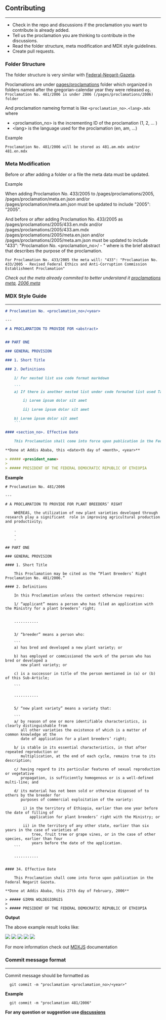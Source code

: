 ## Contributing

---

- Check in the repo and discussions if the proclamation you want to contribute is already added.
- Tell us the proclamation you are thinking to contribute in the discussions.
- Read the folder structure, meta modification and MDX style guidelines.
- Create pull requests.

### Folder Structure

The folder structure is very similar with [Federal-Negarit-Gazeta](https://github.com/opengazeta/federal-negarit-gazeta#folder-organization).

Proclamations are under [pages/proclamations](../pages/proclamations) folder which organized in folders named after the gregorian-calendar year they were released `eg. Proclamation No. 481/2006 is under 2006 (/pages/proclamations/2006) folder`

And proclamation nameing format is like `<proclamation_no>.<lang>.mdx` where

- \<proclamation_no> is the incrementing ID of the proclamation (1, 2, ... )
- \<lang> is the language used for the proclamation (en, am, ...)

Example 

`Proclamation No. 481/2006 will be stored as 481.am.mdx and/or 481.en.mdx`

### Meta Modification

Before or after adding a folder or a file the meta data must be updated.

Example 


When adding Proclamation No. 433/2005 to /pages/proclamations/2005, 
/pages/proclamation/meta.en.json and/or /pages/proclamation/meta.am.json must be updated to include "2005": "2005".

And before or after adding Proclamation No. 433/2005 as /pages/proclamations/2005/433.en.mdx and/or /pages/proclamations/2005/433.am.mdx
/pages/proclamations/2005/meta.en.json and/or /pages/proclamations/2005/meta.am.json must be updated to include "433": "Proclamation No. <proclamation_no>/<year> - <abstract>"
where <abstract> is the brief abstract that describes the purpose of the proclamation.


`For Proclamation No. 433/2005 the meta will: "433": "Proclamation No. 433/2005 - Revised Federal Ethics and Anti-Corruption Commission Establishment Proclamation"`

*Check out the meta already commited to better understand it [proclamations meta](../pages/proclamations/meta.en.json), [2006 meta](../pages/proclamations/2006/meta.en.json)*

### MDX Style Guide

---

```markdown
# Proclamation No. <proclamation_no>/<year>

---

# A PROCLAMATION TO PROVIDE FOR <abstract>


## PART ONE

### GENERAL PROVISION

### 1. Short Title

### 2. Definitions

    1/ For nested list use code format markdown 

    ```
    a) If there is another nested list under code formated list used Tabs

        i) Lorem ipsum dolor sit amet

        ii) Lorem ipsum dolor sit amet

    b) Lorem ipsum dolor sit amet
    ```

#### <section_no>. Effective Date

    This Proclamation shall come into force upon publication in the Federal Negarit Gazeta.

**Done at Addis Ababa, this <date>th day of <month>, <year>**

> ##### <president_name>
>
> ##### PRESIDENT OF THE FEDERAL DEMOCRATIC REPUBLIC OF ETHIOPIA

``` 

**Example**

```
# Proclamation No. 481/2006

---

# A PROCLAMATION TO PROVIDE FOR PLANT BREEDERS’ RIGHT

    WHEREAS, the utilization of new plant varieties developed through research play a significant  role in improving agricultural production and productivity;
    
    .
    .
    .

## PART ONE

### GENERAL PROVISION

#### 1. Short Title

    This Proclamation may be cited as the “Plant Breeders’ Right Proclamation No. 481/2006.”

#### 2. Definitions

    In this Proclamation unless the context otherwise requires:

    1/ “applicant” means a person who has filed an application with the Ministry for a plant breeders’ right;
    
    
    ...........


    3/ “breeder” means a person who:

    ```
    a) has bred and developed a new plant variety; or

    b) has employed or commissioned the work of the person who has bred or developed a
       new plant variety; or

    c) is a successor in title of the person mentioned in (a) or (b) of this Sub-Article;

    ```
    
    ...........


    5/ “new plant variety” means a variety that:

    ```
    a/ by reason of one or more identifiable characteristics, is clearly distinguishable from
       all other varieties the existence of which is a matter of common knowledge at the
       date of application for a plant breeders’ right;

    b/ is stable in its essential characteristics, in that after repeated reproduction or
       multiplication, at the end of each cycle, remains true to its description;

    c/ having regard to its particular features of sexual reproduction or vegetative
       propagation, is sufficiently homogenous or is a well-defined multi-line; and

    d/ its material has not been sold or otherwise disposed of to others by the breeder for
       purposes of commercial exploitation of the variety:

        i) in the territory of Ethiopia, earlier than one year before the date of filling of
           application for plant breeders’ right with the Ministry; or

        ii) in the territory of any other state, earlier than six years in the case of varieties of
            tree, fruit tree or grape vines, or in the case of other species, earlier than four
            years before the date of the application.
    ```

    ...........


#### 34. Effective Date

    This Proclamation shall come into force upon publication in the Federal Negarit Gazeta.

**Done at Addis Ababa, this 27th day of February, 2006**

> ##### GIRMA WOLDEGIORGIS
>
> ##### PRESIDENT OF THE FEDERAL DEMOCRATIC REPUBLIC OF ETHIOPIA

```

**Output**

The above example result looks like:

![](/public/mdx_output_1.png)
![](/public/mdx_output_2.png)
![](/public/mdx_output_3.png)
![](/public/mdx_output_4.png)
![](/public/mdx_output_5.png)


For more information check out [MDXJS](https://mdxjs.com/) documentation


### Commit message format 

---

Commit message should be formatted as 
```
  git commit -m "proclamation <proclamation_no>/<year>"
```

**Example**
```
  git commit -m "proclamation 481/2006"
```


**For any question or suggestion use [discussions](https://github.com/miki-tebe/negarit-gazette/discussions)**